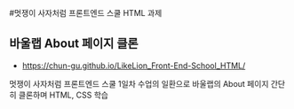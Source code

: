 #멋쟁이 사자처럼 프론트엔드 스쿨 HTML 과제
## 바울랩 About 페이지 클론
* https://chun-gu.github.io/LikeLion_Front-End-School_HTML/

멋쟁이 사자처럼 프론트엔드 스쿨 1일차 수업의 일환으로
바울랩의 About 페이지 간단히 클론하며 HTML, CSS 학습

